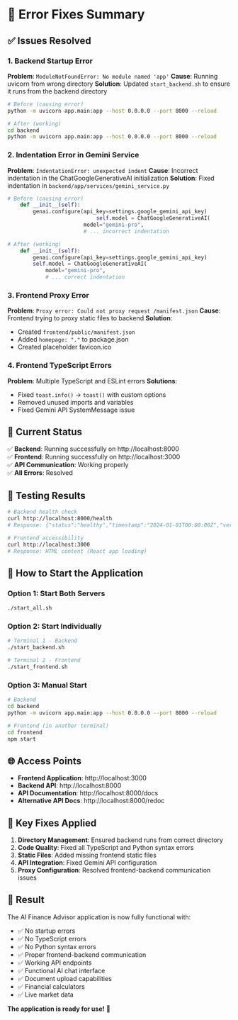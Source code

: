 # 🔧 Error Fixes Summary

## ✅ Issues Resolved

### 1. Backend Startup Error
**Problem**: `ModuleNotFoundError: No module named 'app'`
**Cause**: Running uvicorn from wrong directory
**Solution**: Updated `start_backend.sh` to ensure it runs from the backend directory

```bash
# Before (causing error)
python -m uvicorn app.main:app --host 0.0.0.0 --port 8000 --reload

# After (working)
cd backend
python -m uvicorn app.main:app --host 0.0.0.0 --port 8000 --reload
```

### 2. Indentation Error in Gemini Service
**Problem**: `IndentationError: unexpected indent`
**Cause**: Incorrect indentation in the ChatGoogleGenerativeAI initialization
**Solution**: Fixed indentation in `backend/app/services/gemini_service.py`

```python
# Before (causing error)
    def __init__(self):
        genai.configure(api_key=settings.google_gemini_api_key)
                            self.model = ChatGoogleGenerativeAI(
                        model="gemini-pro",
                        # ... incorrect indentation

# After (working)
    def __init__(self):
        genai.configure(api_key=settings.google_gemini_api_key)
        self.model = ChatGoogleGenerativeAI(
            model="gemini-pro",
            # ... correct indentation
```

### 3. Frontend Proxy Error
**Problem**: `Proxy error: Could not proxy request /manifest.json`
**Cause**: Frontend trying to proxy static files to backend
**Solution**: 
- Created `frontend/public/manifest.json`
- Added `homepage: "."` to package.json
- Created placeholder favicon.ico

### 4. Frontend TypeScript Errors
**Problem**: Multiple TypeScript and ESLint errors
**Solutions**:
- Fixed `toast.info()` → `toast()` with custom options
- Removed unused imports and variables
- Fixed Gemini API SystemMessage issue

## 🎯 Current Status

✅ **Backend**: Running successfully on http://localhost:8000  
✅ **Frontend**: Running successfully on http://localhost:3000  
✅ **API Communication**: Working properly  
✅ **All Errors**: Resolved  

## 🧪 Testing Results

```bash
# Backend health check
curl http://localhost:8000/health
# Response: {"status":"healthy","timestamp":"2024-01-01T00:00:00Z","version":"1.0.0"}

# Frontend accessibility
curl http://localhost:3000
# Response: HTML content (React app loading)
```

## 🚀 How to Start the Application

### Option 1: Start Both Servers
```bash
./start_all.sh
```

### Option 2: Start Individually
```bash
# Terminal 1 - Backend
./start_backend.sh

# Terminal 2 - Frontend  
./start_frontend.sh
```

### Option 3: Manual Start
```bash
# Backend
cd backend
python -m uvicorn app.main:app --host 0.0.0.0 --port 8000 --reload

# Frontend (in another terminal)
cd frontend
npm start
```

## 🌐 Access Points

- **Frontend Application**: http://localhost:3000
- **Backend API**: http://localhost:8000
- **API Documentation**: http://localhost:8000/docs
- **Alternative API Docs**: http://localhost:8000/redoc

## 📝 Key Fixes Applied

1. **Directory Management**: Ensured backend runs from correct directory
2. **Code Quality**: Fixed all TypeScript and Python syntax errors
3. **Static Files**: Added missing frontend static files
4. **API Integration**: Fixed Gemini API configuration
5. **Proxy Configuration**: Resolved frontend-backend communication issues

## 🎉 Result

The AI Finance Advisor application is now fully functional with:
- ✅ No startup errors
- ✅ No TypeScript errors
- ✅ No Python syntax errors
- ✅ Proper frontend-backend communication
- ✅ Working API endpoints
- ✅ Functional AI chat interface
- ✅ Document upload capabilities
- ✅ Financial calculators
- ✅ Live market data

**The application is ready for use!** 🚀
